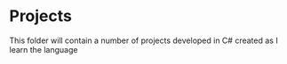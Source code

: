 # Projects
This folder will contain a number of projects developed in C# created as I learn the language

